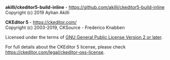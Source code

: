 **akilli/ckeditor5-build-inline** - https://github.com/akilli/ckeditor5-build-inline<br>
Copyright (c) 2019 Ayhan Akilli

**CKEditor 5** - https://ckeditor.com/<br>
Copyright (c) 2003-2019, CKSource - Frederico Knabben

Licensed under the terms of [GNU General Public License Version 2 or later](http://www.gnu.org/licenses/gpl.html).

For full details about the CKEditor 5 license, please check https://ckeditor.com/legal/ckeditor-oss-license.
